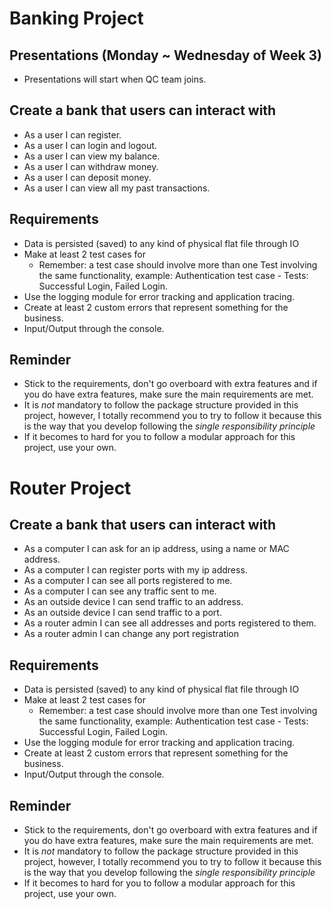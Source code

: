 # Banking Project

## Presentations (Monday ~ Wednesday of Week 3)
* Presentations will start when QC team joins.

## Create a bank that users can interact with
* As a user I can register.
* As a user I can login and logout.
* As a user I can view my balance.
* As a user I can withdraw money.
* As a user I can deposit money.
* As a user I can view all my past transactions.

## Requirements
* Data is persisted (saved) to any kind of physical flat file through IO
* Make at least 2 test cases for
    * Remember: a test case should involve more than one Test involving the same 
    functionality, example: Authentication test case - Tests: Successful Login, Failed Login.
* Use the logging module for error tracking and application tracing.
* Create at least 2 custom errors that represent something for the business.
* Input/Output through the console.

## Reminder
* Stick to the requirements, don't go overboard with extra features and if you do have extra features, make sure the main requirements are met.
* It is *not* mandatory to follow the package structure provided in this project, however, I totally recommend you to try to follow it because this is the way that you develop following the *single responsibility principle*
* If it becomes to hard for you to follow a modular approach for this project, use your own.


# Router Project

## Create a bank that users can interact with
* As a computer I can ask for an ip address, using a name or MAC address.
* As a computer I can register ports with my ip address.
* As a computer I can see all ports registered to me.
* As a computer I can see any traffic sent to me.
* As an outside device I can send traffic to an address.
* As an outside device I can send traffic to a port.
* As a router admin I can see all addresses and ports registered to them.
* As a router admin I can change any port registration

## Requirements
* Data is persisted (saved) to any kind of physical flat file through IO
* Make at least 2 test cases for
    * Remember: a test case should involve more than one Test involving the same 
    functionality, example: Authentication test case - Tests: Successful Login, Failed Login.
* Use the logging module for error tracking and application tracing.
* Create at least 2 custom errors that represent something for the business.
* Input/Output through the console.

## Reminder
* Stick to the requirements, don't go overboard with extra features and if you do have extra features, make sure the main requirements are met.
* It is *not* mandatory to follow the package structure provided in this project, however, I totally recommend you to try to follow it because this is the way that you develop following the *single responsibility principle*
* If it becomes to hard for you to follow a modular approach for this project, use your own.
